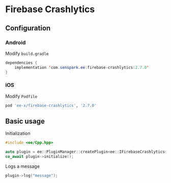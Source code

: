 # Firebase Crashlytics
## Configuration
### Android
Modify `build.gradle`
```java
dependencies {
    implementation 'com.senspark.ee:firebase-crashlytics:2.7.0'
}
```

### iOS
Modify `Podfile`
```ruby
pod 'ee-x/firebase-crashlytics', '2.7.0'
```

## Basic usage
Initialization
```cpp
#include <ee/Cpp.hpp>

auto plugin = ee::PluginManager::createPlugin<ee::IFirebaseCrashlytics>();
co_await plugin->initialize();
```

Logs a message
```cpp
plugin->log("message");
```